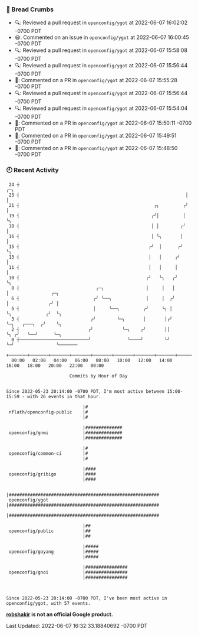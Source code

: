 ### 🍞 Bread Crumbs

 * 🔍: Reviewed a pull request in  `openconfig/ygot` at 2022-06-07 16:02:02 -0700 PDT
 * 😃: Commented on an issue in `openconfig/ygot` at 2022-06-07 16:00:45 -0700 PDT
 * 🔍: Reviewed a pull request in  `openconfig/ygot` at 2022-06-07 15:58:08 -0700 PDT
 * 🔍: Reviewed a pull request in  `openconfig/ygot` at 2022-06-07 15:56:44 -0700 PDT
 * 💬: Commented on a PR in  `openconfig/ygot` at 2022-06-07 15:55:28 -0700 PDT
 * 🔍: Reviewed a pull request in  `openconfig/ygot` at 2022-06-07 15:56:44 -0700 PDT
 * 🔍: Reviewed a pull request in  `openconfig/ygot` at 2022-06-07 15:54:04 -0700 PDT
 * 💬: Commented on a PR in  `openconfig/ygot` at 2022-06-07 15:50:11 -0700 PDT
 * 💬: Commented on a PR in  `openconfig/ygot` at 2022-06-07 15:49:51 -0700 PDT
 * 💬: Commented on a PR in  `openconfig/ygot` at 2022-06-07 15:48:50 -0700 PDT

### 🕘 Recent Activity
```
 24 ┼                                                               ╭─╮
 23 ┤                                                               │ │
 21 ┤                                                   ╭╮         ╭╯ │
 19 ┤                                                  ╭╯│         │  ╰╮
 18 ┤                                                  │ │        ╭╯   │
 16 ┤                                                  │ ╰╮       │    │
 15 ┤                                                 ╭╯  │      ╭╯    ╰╮
 13 ┤                                                 │   │     ╭╯      │
 11 ┤                                                 │   │     │       │
 10 ┤                                                ╭╯   ╰╮   ╭╯       ╰╮
  8 ┤                             ╭─╮                │     │   │         │                ╭─╮
  6 ┤                            ╭╯ ╰──╮             │     │  ╭╯         │               ╭╯ │
  5 ┤                            │     ╰──╮         ╭╯     ╰╮ │          ╰╮             ╭╯  ╰╮
  3 ┤                           ╭╯        ╰─╮       │       │╭╯           ╰─╮   ╭───╮  ╭╯    ╰╮
  2 ┤                          ╭╯           ╰─╮    ╭╯       ││              ╰╮ ╭╯   ╰──╯      ╰─╮
  0 ┼──────────────────────────╯              ╰────╯        ╰╯               ╰─╯                ╰───────
    +───────+───────+───────+───────+───────+───────+───────+───────+───────+───────+───────+───────+────
  00:00   02:00   04:00   06:00   08:00   10:00   12:00   14:00   16:00   18:00   20:00   22:00   00:00   

						Commits by Hour of Day


Since 2022-05-23 20:14:00 -0700 PDT, I'm most active between 15:00-15:59 - with 26 events in that hour.

```



```
                             |#
 nflath/openconfig-public    |#
                             |#

                             |##############
 openconfig/gnmi             |##############
                             |##############

                             |#
 openconfig/common-ci        |#
                             |#

                             |####
 openconfig/gribigo          |####
                             |####

                             |#########################################################
 openconfig/ygot             |#########################################################
                             |#########################################################

                             |##
 openconfig/public           |##
                             |##

                             |#####
 openconfig/goyang           |#####
                             |#####

                             |################
 openconfig/gnoi             |################
                             |################



Since 2022-05-23 20:14:00 -0700 PDT, I've been most active in openconfig/ygot, with 57 events.

```
**[robshakir](mailto:robjs@google.com) is not an official Google product.**  


Last Updated: 2022-06-07 16:32:33.18840692 -0700 PDT
